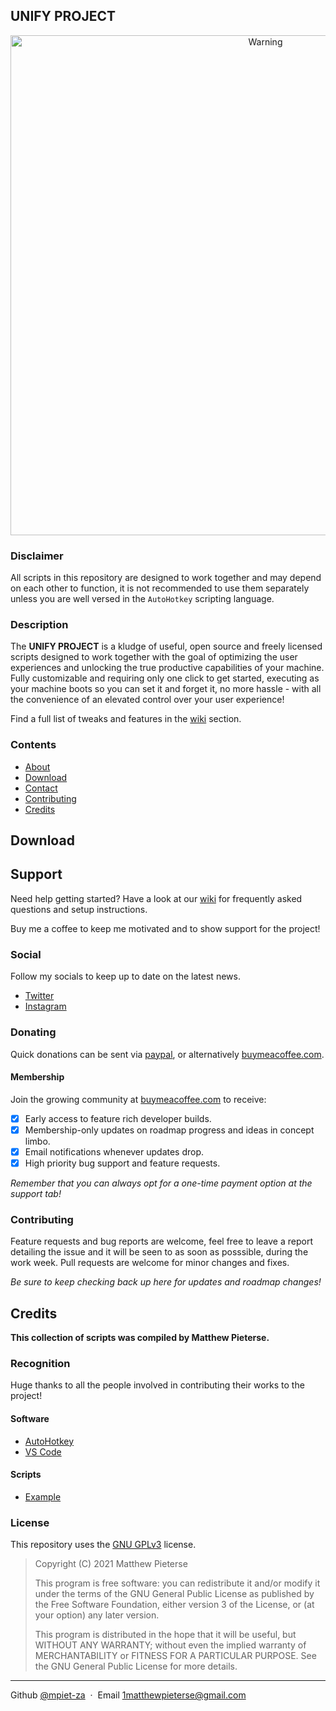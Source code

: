 ## UNIFY PROJECT

<p align="center">
  <a href="https://github.com/mpiet-za/UNIFY-Project"><img src="https://i.imgur.com/7W30ykX.png" alt="Warning" width="800"></a>
</p>

### Disclaimer

All scripts in this repository are designed to work together and may depend on each other to function, it is not recommended to use them separately unless you are well versed in the `AutoHotkey` scripting language.

### Description

The **UNIFY PROJECT** is a kludge of useful, open source and freely licensed scripts designed to work together with the goal of optimizing the user experiences and unlocking the true productive capabilities of your machine. Fully customizable and requiring only one click to get started, executing as your machine boots so you can set it and forget it, no more hassle - with all the convenience of an elevated control over your user experience!

Find a full list of tweaks and features in the [wiki](https://github.com/mpiet-za/UNIFY-Project/wiki) section.

### Contents

- [About](#unify-project)
- [Download](#download)
- [Contact](#support)
- [Contributing](#contributing)
- [Credits](#credits)

## Download

## Support

Need help getting started? Have a look at our [wiki](https://github.com/mpiet-za/UNIFY-Project/wiki) for frequently asked questions and setup instructions.

Buy me a coffee to keep me motivated and to show support for the project!

### Social

Follow my socials to keep up to date on the latest news.

- [Twitter](https://twitter.com/)
- [Instagram](https://instagram.com/)

### Donating

Quick donations can be sent via [paypal](https://paypal.com/), or alternatively [buymeacoffee.com](https://www.buymeacoffee.com/).

#### Membership

Join the growing community at [buymeacoffee.com](https://www.buymeacoffee.com/) to receive:

- [x] Early access to feature rich developer builds.
- [x] Membership-only updates on roadmap progress and ideas in concept limbo.
- [x] Email notifications whenever updates drop.
- [x] High priority bug support and feature requests.

*Remember that you can always opt for a one-time payment option at the support tab!*

### Contributing

Feature requests and bug reports are welcome, feel free to leave a report detailing the issue and it will be seen to as soon as posssible, during the work week. Pull requests are welcome for minor changes and fixes.

*Be sure to keep checking back up here for updates and roadmap changes!*

## Credits

**This collection of scripts was compiled by Matthew Pieterse.**

### Recognition

Huge thanks to all the people involved in contributing their works to the project!

#### Software

- [AutoHotkey](https://www.autohotkey.com/)
- [VS Code](https://code.visualstudio.com/)

#### Scripts

- [Example](http://example.com/)

### License

This repository uses the [GNU GPLv3](https://spdx.org/licenses/GPL-3.0-or-later.html) license.

>Copyright (C) 2021 Matthew Pieterse
>
>This program is free software: you can redistribute it and/or modify it under the terms of the GNU General Public License as published by the Free Software Foundation, either version 3 of the License, or (at your option) any later version.
>
>This program is distributed in the hope that it will be useful, but WITHOUT ANY WARRANTY; without even the implied warranty of MERCHANTABILITY or FITNESS FOR A PARTICULAR PURPOSE. See the GNU General Public License for more details.
---
Github [@mpiet-za](https://github.com/mpiet-za/) &nbsp;&middot;&nbsp;
Email [1matthewpieterse@gmail.com](mailto:1matthewpieterse@gmail.com)
